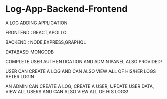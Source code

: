 # Log-App-Backend-Frontend

A LOG ADDING APPLICATION

FRONTEND : REACT,APOLLO

BACKEND : NODE,EXPRESS,GRAPHQL

DATABASE: MONGODB

COMPLETE USER AUTHENTICATION AND ADMIN PANEL ALSO PROVIDED!

USER CAN CREATE A LOG AND CAN ALSO VIEW ALL OF HIS/HER LOGS AFTER LOGIN

AN ADMIN CAN CREATE A LOG, CREATE A USER, UPDATE USER DATA, VIEW ALL USERS AND CAN ALSO VIEW ALL OF HIS LOGS!
